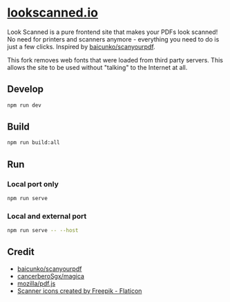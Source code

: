 # [lookscanned.io](https://lookscanned.io)

Look Scanned is a pure frontend site that makes your PDFs look scanned! No need for printers and scanners anymore - everything you need to do is just a few clicks. Inspired by [baicunko/scanyourpdf](https://github.com/baicunko/scanyourpdf).

This fork removes web fonts that were loaded from third party servers. This allows the site to be used without "talking" to the Internet at all.

## Develop

```sh
npm run dev
```

## Build

```sh
npm run build:all
```

## Run

### Local port only

```sh
npm run serve
```

### Local and external port

```sh
npm run serve -- --host
```

## Credit

* [baicunko/scanyourpdf](https://github.com/baicunko/scanyourpdf)
* [cancerberoSgx/magica](https://github.com/cancerberoSgx/magica)
* [mozilla/pdf.js](https://mozilla.github.io/pdf.js/)
* [Scanner icons created by Freepik - Flaticon](https://www.flaticon.com/free-icons/scanner)
